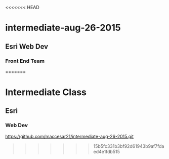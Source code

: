 <<<<<<< HEAD
# intermediate-aug-26-2015
## Esri Web Dev
### Front End Team
=======
# Intermediate Class
## Esri
### Web Dev

https://github.com/maccesar21/intermediate-aug-26-2015.git
>>>>>>> 15b5fc331b3bf92d61943b9af7fdaed4e1fdb515
